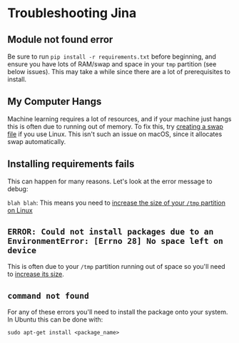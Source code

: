 # Troubleshooting Jina

## Module not found error

Be sure to run `pip install -r requirements.txt` before beginning, and ensure you have lots of RAM/swap and space in your `tmp` partition (see below issues). This may take a while since there are a lot of prerequisites to install.


## My Computer Hangs

Machine learning requires a lot of resources, and if your machine just hangs this is often due to running out of memory. To fix this, try [creating a swap file](https://linuxize.com/post/how-to-add-swap-space-on-ubuntu-20-04/) if you use Linux. This isn't such an issue on macOS, since it allocates swap automatically.


## Installing requirements fails

This can happen for many reasons. Let's look at the error message to debug:

`blah blah`: This means you need to [increase the size of your `/tmp` partition on Linux](https://askubuntu.com/questions/199565/not-enough-space-on-tmp)

## `ERROR: Could not install packages due to an EnvironmentError: [Errno 28] No space left on device`

This is often due to your `/tmp` partition running out of space so you'll need to [increase its size](https://askubuntu.com/questions/199565/not-enough-space-on-tmp).

## `command not found`

For any of these errors you'll need to install the package onto your system. In Ubuntu this can be done with:

```shell
sudo apt-get install <package_name>
```

